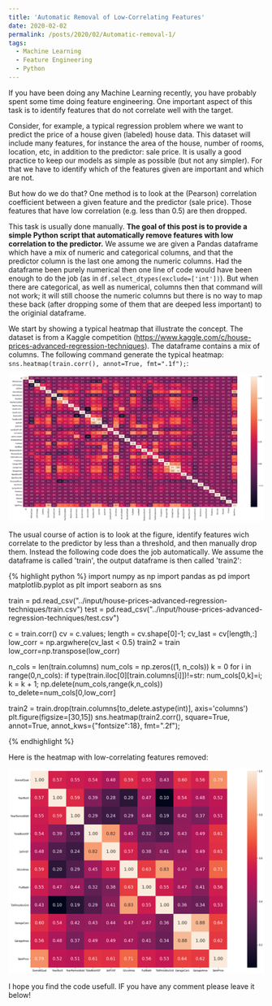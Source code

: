 ```yaml
---
title: 'Automatic Removal of Low-Correlating Features'
date: 2020-02-02
permalink: /posts/2020/02/Automatic-removal-1/
tags:
  - Machine Learning
  - Feature Engineering
  - Python
---
```

  
If you have been doing any Machine Learning recently, you have probably spent some time doing feature engineering. One important aspect of this task is to identify features that do not correlate well with the target.

Consider, for example, a typical regression problem where we want to predict the price of a house given (labeled) house data. This dataset will include many features, for instance the area of the house, number of rooms, location, etc, in addition to the predictor: sale price. It is usally a good practice to keep our models as simple as possible (but not any simpler). For that we have to identify which of the features given are important and which are not.

But how do we do that? One method is to look at the (Pearson) correlation coefficient between a given feature and the predictor (sale price). Those features that have low correlation (e.g. less than 0.5) are then dropped.

This task is usually done manually. **The goal of this post is to provide a simple Python script that automatically remove features with low correlation to the predictor.** We assume we are given a Pandas dataframe which have a mix of numeric and categorical columns, and that the predictor column is the last one among the numeric columns. Had the dataframe been purely numerical then one line of code would have been enough to do the job (as in `df.select_dtypes(exclude=['int'])`). But when there are categorical, as well as numerical, columns then that command will not work; it will still choose the numeric columns but there is no way to map these back (after dropping some of them that are deeped less important) to the originial dataframe.

We start by showing a typical heatmap that illustrate the concept. The dataset is from a Kaggle competition (https://www.kaggle.com/c/house-prices-advanced-regression-techniques). The dataframe contains a mix of columns. The following command generate the typical heatmap: `sns.heatmap(train.corr(), annot=True, fmt=".1f");`:

![Heatmap with all features included](/images/heat1.png)

The usual course of action is to look at the figure, identify features wich correlate to the predictor by less than a threshold, and then manually drop them. Instead the following code does the job automatically. We assume the dataframe is called 'train', the output dataframe is then called 'train2':

{% highlight python %}
import numpy as np
import pandas as pd
import matplotlib.pyplot as plt
import seaborn as sns

train = pd.read_csv("../input/house-prices-advanced-regression-techniques/train.csv")
test = pd.read_csv("../input/house-prices-advanced-regression-techniques/test.csv")

c = train.corr()
cv = c.values; length = cv.shape[0]-1;
cv_last = cv[length,:]
low_corr = np.argwhere(cv_last < 0.5)
train2 = train
low_corr=np.transpose(low_corr)

n_cols = len(train.columns)
num_cols = np.zeros((1, n_cols))
k = 0
for i in range(0,n_cols):
    if type(train.iloc[0][train.columns[i]])!=str:
        num_cols[0,k]=i; k = k + 1;
np.delete(num_cols,range(k,n_cols))
to_delete=num_cols[0,low_corr]

train2 = train.drop(train.columns[to_delete.astype(int)],  axis='columns')
plt.figure(figsize=[30,15])
sns.heatmap(train2.corr(), square=True, annot=True, annot_kws={"fontsize":18}, fmt=".2f");

{% endhighlight %}

Here is the heatmap with low-correlating features removed:

![Heatmap with some features included](/images/heat2.png)

I hope you find the code usefull. IF you have any comment please leave it below!
